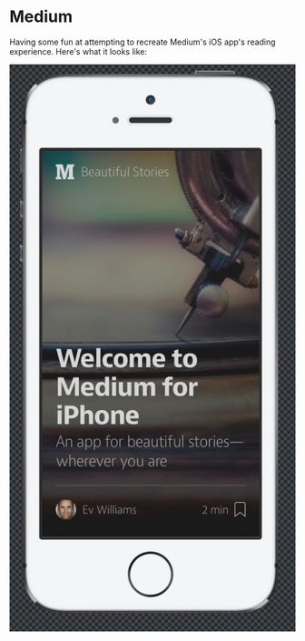 Medium
=======================

Having some fun at attempting to recreate Medium's iOS app's reading experience. Here's what it looks like:

![Paper](assets/live.gif)
